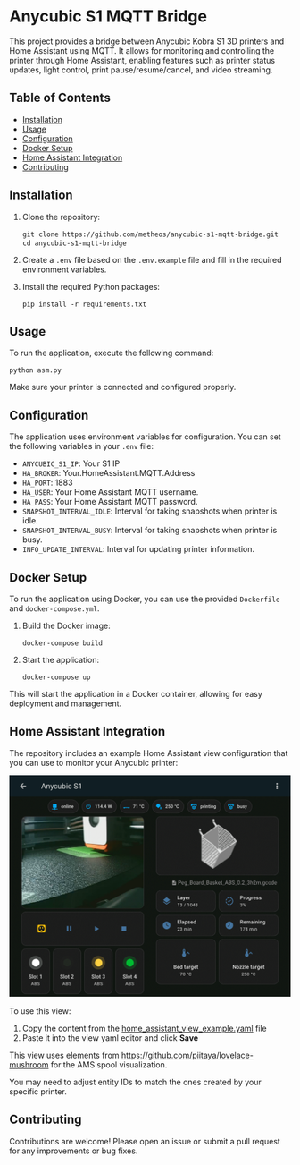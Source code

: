 # Anycubic S1 MQTT Bridge

This project provides a bridge between Anycubic Kobra S1 3D printers and Home Assistant using MQTT. It allows for monitoring and controlling the printer through Home Assistant, enabling features such as printer status updates, light control, print pause/resume/cancel, and video streaming.

## Table of Contents

- [Installation](#installation)
- [Usage](#usage)
- [Configuration](#configuration)
- [Docker Setup](#docker-setup)
- [Home Assistant Integration](#home-assistant-integration)
- [Contributing](#contributing)

## Installation

1. Clone the repository:

   ```
   git clone https://github.com/metheos/anycubic-s1-mqtt-bridge.git
   cd anycubic-s1-mqtt-bridge
   ```

2. Create a `.env` file based on the `.env.example` file and fill in the required environment variables.

3. Install the required Python packages:
   ```
   pip install -r requirements.txt
   ```

## Usage

To run the application, execute the following command:

```
python asm.py
```

Make sure your printer is connected and configured properly.

## Configuration

The application uses environment variables for configuration. You can set the following variables in your `.env` file:

- `ANYCUBIC_S1_IP`: Your S1 IP
- `HA_BROKER`: Your.HomeAssistant.MQTT.Address
- `HA_PORT`: 1883
- `HA_USER`: Your Home Assistant MQTT username.
- `HA_PASS`: Your Home Assistant MQTT password.
- `SNAPSHOT_INTERVAL_IDLE`: Interval for taking snapshots when printer is idle.
- `SNAPSHOT_INTERVAL_BUSY`: Interval for taking snapshots when printer is busy.
- `INFO_UPDATE_INTERVAL`: Interval for updating printer information.

## Docker Setup

To run the application using Docker, you can use the provided `Dockerfile` and `docker-compose.yml`.

1. Build the Docker image:

   ```
   docker-compose build
   ```

2. Start the application:
   ```
   docker-compose up
   ```

This will start the application in a Docker container, allowing for easy deployment and management.

## Home Assistant Integration

The repository includes an example Home Assistant view configuration that you can use to monitor your Anycubic printer:

![Home Assistant View Example](HA_Example.PNG)

To use this view:

1. Copy the content from the [home_assistant_view_example.yaml](home_assistant_view_example.yaml) file
2. Paste it into the view yaml editor and click **Save**

This view uses elements from https://github.com/piitaya/lovelace-mushroom for the AMS spool visualization.

You may need to adjust entity IDs to match the ones created by your specific printer.

## Contributing

Contributions are welcome! Please open an issue or submit a pull request for any improvements or bug fixes.
